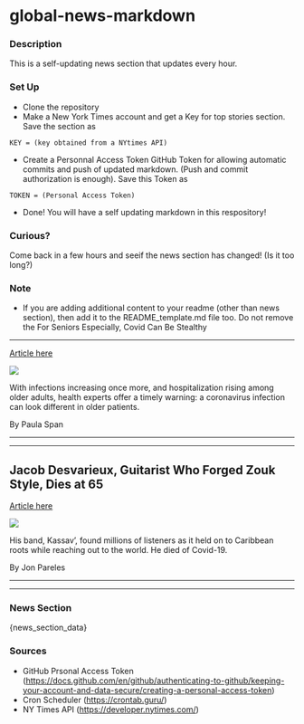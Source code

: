 # global-news-markdown

### Description 
This is a self-updating news section that updates every hour.

### Set Up 
* Clone the repository
* Make a New York Times account and get a Key for top stories section. Save the section as 
 ```
 KEY = (key obtained from a NYtimes API)
 ```
*  Create a Personnal Access Token GitHub Token for allowing automatic commits and push of updated markdown. (Push and commit authorization is enough). Save this Token as 
```
TOKEN = (Personal Access Token)
```
* Done! You will have a self updating markdown in this respository!

### Curious?
Come back in a few hours and seeif the news section has changed! (Is it too long?)

### Note
* If you are adding additional content to your readme (other than news section), then add it to the README_template.md file too. Do not remove the For Seniors Especially, Covid Can Be Stealthy
---------------------------------------------

[Article here](https://www.nytimes.com/2021/08/08/health/coronavirus-symptoms-elderly.html)

[![](https://static01.nyt.com/images/2021/08/10/science/07SCI-SPAN-ATYPICAL-1/merlin_192514638_a5286e84-51f5-4f70-870e-85273cf892f4-superJumbo.jpg)](https://www.nytimes.com/2021/08/08/health/coronavirus-symptoms-elderly.html)

With infections increasing once more, and hospitalization rising among older adults, health experts offer a timely warning: a coronavirus infection can look different in older patients.

By Paula Span

* * *

* * *

Jacob Desvarieux, Guitarist Who Forged Zouk Style, Dies at 65
-------------------------------------------------------------

[Article here](https://www.nytimes.com/2021/08/08/arts/music/jacob-desvarieux-dead.html)

[![](https://static01.nyt.com/images/2021/08/08/us/08desvarieux/08desvarieux-superJumbo.jpg)](https://www.nytimes.com/2021/08/08/arts/music/jacob-desvarieux-dead.html)

His band, Kassav’, found millions of listeners as it held on to Caribbean roots while reaching out to the world. He died of Covid-19.

By Jon Pareles

* * *

* * *

### News Section 
{news_section_data}


### Sources 
* GitHub Prsonal Access Token (https://docs.github.com/en/github/authenticating-to-github/keeping-your-account-and-data-secure/creating-a-personal-access-token)
* Cron Scheduler (https://crontab.guru/)
* NY Times API (https://developer.nytimes.com/)
